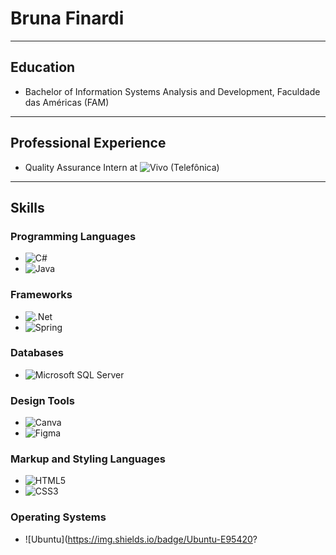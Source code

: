 # Bruna Finardi

---

## Education

- Bachelor of Information Systems Analysis and Development, Faculdade das Américas (FAM)

---

## Professional Experience

- Quality Assurance Intern at ![Vivo (Telefônica)](https://img.shields.io/badge/Vivo-Telef%C3%B4nica-red)

---

## Skills

### Programming Languages

- ![C#](https://img.shields.io/badge/C%23-%23239120.svg?style=flat-square&logo=c-sharp&logoColor=white)
- ![Java](https://img.shields.io/badge/Java-%23ED8B00.svg?style=flat-square&logo=java&logoColor=white)

### Frameworks

- ![.Net](https://img.shields.io/badge/.NET-5C2D91?style=flat-square&logo=.net&logoColor=white)
- ![Spring](https://img.shields.io/badge/Spring-%236DB33F.svg?style=flat-square&logo=spring&logoColor=white)

### Databases

- ![Microsoft SQL Server](https://img.shields.io/badge/Microsoft%20SQL%20Server-CC2927?style=flat-square&logo=microsoft%20sql%20server&logoColor=white)

### Design Tools

- ![Canva](https://img.shields.io/badge/Canva-%2300C4CC.svg?style=flat-square&logo=Canva&logoColor=white)
- ![Figma](https://img.shields.io/badge/Figma-%23F24E1E.svg?style=flat-square&logo=figma&logoColor=white)

### Markup and Styling Languages

- ![HTML5](https://img.shields.io/badge/HTML5-%23E34F26.svg?style=flat-square&logo=html5&logoColor=white)
- ![CSS3](https://img.shields.io/badge/CSS3-%231572B6.svg?style=flat-square&logo=css3&logoColor=white)

### Operating Systems

- ![Ubuntu](https://img.shields.io/badge/Ubuntu-E95420?

